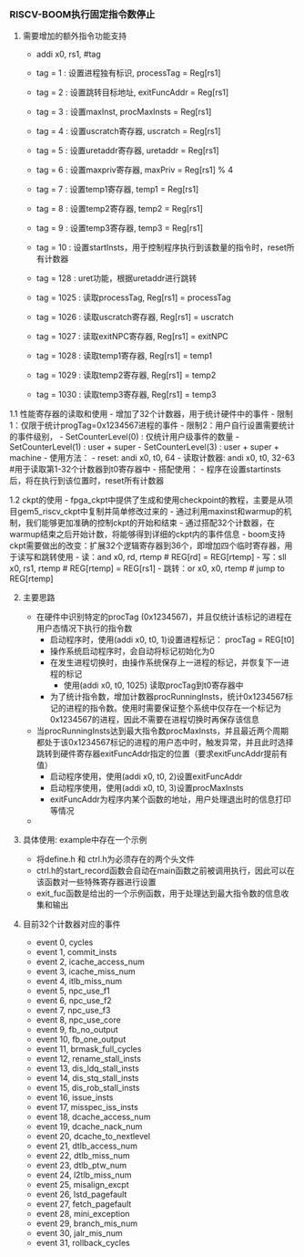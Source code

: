 ### RISCV-BOOM执行固定指令数停止
1. 需要增加的额外指令功能支持
    - addi x0, rs1, #tag
    - tag = 1 : 设置进程独有标识, processTag = Reg[rs1]
    - tag = 2 : 设置跳转目标地址, exitFuncAddr = Reg[rs1]
    - tag = 3 : 设置maxInst, procMaxInsts = Reg[rs1]

    - tag = 4 : 设置uscratch寄存器, uscratch = Reg[rs1]
    - tag = 5 : 设置uretaddr寄存器, uretaddr = Reg[rs1]
    - tag = 6 : 设置maxpriv寄存器,  maxPriv = Reg[rs1] % 4

    - tag = 7 : 设置temp1寄存器, temp1 = Reg[rs1]
    - tag = 8 : 设置temp2寄存器, temp2 = Reg[rs1]
    - tag = 9 : 设置temp3寄存器, temp3 = Reg[rs1]
    - tag = 10 : 设置startInsts，用于控制程序执行到该数量的指令时，reset所有计数器


    - tag = 128 : uret功能，根据uretaddr进行跳转


    - tag = 1025 : 读取processTag, Reg[rs1] = processTag
    - tag = 1026 : 读取uscratch寄存器, Reg[rs1] = uscratch
    - tag = 1027 : 读取exitNPC寄存器, Reg[rs1] = exitNPC

    - tag = 1028 : 读取temp1寄存器, Reg[rs1] = temp1
    - tag = 1029 : 读取temp2寄存器, Reg[rs1] = temp2
    - tag = 1030 : 读取temp3寄存器, Reg[rs1] = temp3

1.1 性能寄存器的读取和使用
    - 增加了32个计数器，用于统计硬件中的事件
    - 限制1：仅限于统计progTag=0x1234567进程的事件
    - 限制2：用户自行设置需要统计的事件级别，
        - SetCounterLevel(0) : 仅统计用户级事件的数量
        - SetCounterLevel(1) : user + super
        - SetCounterLevel(3) : user + super + machine
    - 使用方法：
        - reset: andi x0, t0, 64
        - 读取计数器: andi x0, t0, 32-63  #用于读取第1-32个计数器到t0寄存器中
    - 搭配使用：
        - 程序在设置startinsts后，将在执行到该位置时，reset所有计数器

1.2 ckpt的使用
    - fpga_ckpt中提供了生成和使用checkpoint的教程，主要是从项目gem5_riscv_ckpt中复制并简单修改过来的
    - 通过利用maxinst和warmup的机制，我们能够更加准确的控制ckpt的开始和结束
    - 通过搭配32个计数器，在warmup结束之后开始计数，将能够得到详细的ckpt内的事件信息
    - boom支持ckpt需要做出的改变：扩展32个逻辑寄存器到36个，即增加四个临时寄存器，用于读写和跳转使用
        - 读：and x0, rd, rtemp   # REG[rd] = REG[rtemp]
        - 写：sll x0, rs1, rtemp  # REG[rtemp] = REG[rs1]
        - 跳转：or x0, x0, rtemp  # jump to REG[rtemp]


2. 主要思路
    - 在硬件中识别特定的procTag (0x1234567)，并且仅统计该标记的进程在用户态情况下执行的指令数
        - 启动程序时，使用(addi x0, t0, 1)设置进程标记： procTag = REG[t0]
        - 操作系统启动程序时，会自动将标记初始化为0
        - 在发生进程切换时，由操作系统保存上一进程的标记，并恢复下一进程的标记
            - 使用(addi x0, t0, 1025) 读取procTag到t0寄存器中
        - 为了统计指令数，增加计数器procRunningInsts，统计0x1234567标记的进程的指令数。使用时需要保证整个系统中仅存在一个标记为0x1234567的进程，因此不需要在进程切换时再保存该信息
    - 当procRunningInsts达到最大指令数procMaxInsts，并且最近两个周期都处于该0x1234567标记的进程的用户态中时，触发异常，并且此时选择跳转到硬件寄存器exitFuncAddr指定的位置（要求exitFuncAddr提前有值）
        - 启动程序使用，使用(addi x0, t0, 2)设置exitFuncAddr
        - 启动程序使用，使用(addi x0, t0, 3)设置procMaxInsts
        - exitFuncAddr为程序内某个函数的地址，用户处理退出时的信息打印等情况
    - 

3. 具体使用: example中存在一个示例
    - 将define.h 和 ctrl.h为必须存在的两个头文件
    - ctrl.h的start_record函数会自动在main函数之前被调用执行，因此可以在该函数对一些特殊寄存器进行设置
    - exit_fuc函数是给出的一个示例函数，用于处理达到最大指令数的信息收集和输出


4. 目前32个计数器对应的事件
    - event 0,  cycles
    - event 1,  commit_insts
    - event 2,  icache_access_num
    - event 3,  icache_miss_num
    - event 4,  itlb_miss_num
    - event 5,  npc_use_f1
    - event 6,  npc_use_f2
    - event 7,  npc_use_f3
    - event 8,  npc_use_core
    - event 9,  fb_no_output
    - event 10, fb_one_output
    - event 11, brmask_full_cycles 
    - event 12, rename_stall_insts
    - event 13, dis_ldq_stall_insts
    - event 14, dis_stq_stall_insts
    - event 15, dis_rob_stall_insts
    - event 16, issue_insts
    - event 17, misspec_iss_insts
    - event 18, dcache_access_num
    - event 19, dcache_nack_num
    - event 20, dcache_to_nextlevel
    - event 21, dtlb_access_num
    - event 22, dtlb_miss_num
    - event 23, dtlb_ptw_num
    - event 24, l2tlb_miss_num
    - event 25, misalign_excpt
    - event 26, lstd_pagefault
    - event 27, fetch_pagefault
    - event 28, mini_exception
    - event 29, branch_mis_num
    - event 30, jalr_mis_num
    - event 31, rollback_cycles